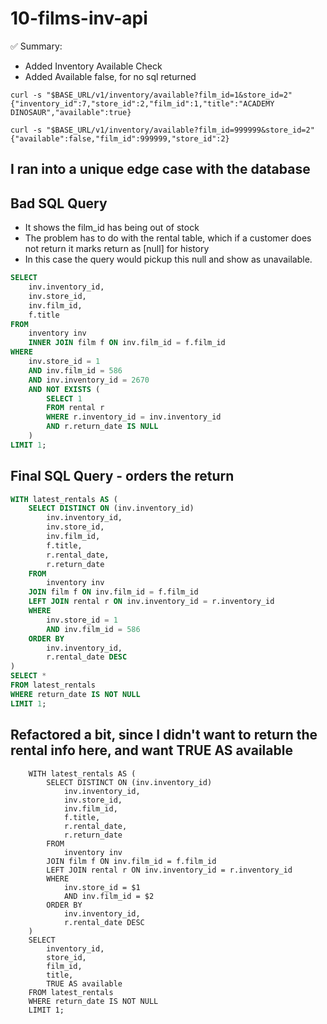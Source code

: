 # 10-films-inv-api

✅ Summary:
- Added Inventory Available Check
- Added Available false, for no sql returned

```text
curl -s "$BASE_URL/v1/inventory/available?film_id=1&store_id=2"
{"inventory_id":7,"store_id":2,"film_id":1,"title":"ACADEMY DINOSAUR","available":true}

curl -s "$BASE_URL/v1/inventory/available?film_id=999999&store_id=2"
{"available":false,"film_id":999999,"store_id":2}

```

## I ran into a unique edge case with the database

## Bad SQL Query
* It shows the film_id has being out of stock
* The problem has to do with the rental table, which if a customer does not return it marks return as [null] for history
* In this case the query would pickup this null and show as unavailable.
```SQL
SELECT
	inv.inventory_id,
	inv.store_id,
	inv.film_id,
	f.title
FROM
	inventory inv
	INNER JOIN film f ON inv.film_id = f.film_id
WHERE
	inv.store_id = 1
	AND inv.film_id = 586
	AND inv.inventory_id = 2670
	AND NOT EXISTS (
		SELECT 1
		FROM rental r
		WHERE r.inventory_id = inv.inventory_id
		AND r.return_date IS NULL
	)
LIMIT 1;

```

## Final SQL Query - orders the return 
```SQL
WITH latest_rentals AS (
	SELECT DISTINCT ON (inv.inventory_id)
		inv.inventory_id,
		inv.store_id,
		inv.film_id,
		f.title,
		r.rental_date,
		r.return_date
	FROM
		inventory inv
	JOIN film f ON inv.film_id = f.film_id
	LEFT JOIN rental r ON inv.inventory_id = r.inventory_id
	WHERE
		inv.store_id = 1
		AND inv.film_id = 586
	ORDER BY
		inv.inventory_id,
		r.rental_date DESC
)
SELECT *
FROM latest_rentals
WHERE return_date IS NOT NULL
LIMIT 1;
```

## Refactored a bit, since I didn't want to return the rental info here, and want TRUE AS available
```
	WITH latest_rentals AS (
		SELECT DISTINCT ON (inv.inventory_id)
			inv.inventory_id,
			inv.store_id,
			inv.film_id,
			f.title,
			r.rental_date,
			r.return_date
		FROM
			inventory inv
		JOIN film f ON inv.film_id = f.film_id
		LEFT JOIN rental r ON inv.inventory_id = r.inventory_id
		WHERE
			inv.store_id = $1
			AND inv.film_id = $2
		ORDER BY
			inv.inventory_id,
			r.rental_date DESC
	)
	SELECT 
		inventory_id,
		store_id,
		film_id,
		title,
		TRUE AS available
	FROM latest_rentals
	WHERE return_date IS NOT NULL
	LIMIT 1;
```